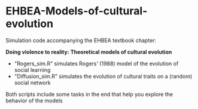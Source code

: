 # EHBEA-Models-of-cultural-evolution

Simulation code accompanying the EHBEA textbook chapter: 

****Doing violence to reality: Theoretical models of cultural evolution****

- "Rogers_sim.R" simulates Rogers' (1988) model of the evolution of social learning
- "Diffusion_sim.R" simulates the evolution of cultural traits on a (random) social network

Both scripts include some tasks in the end that help you explore the behavior of the models
